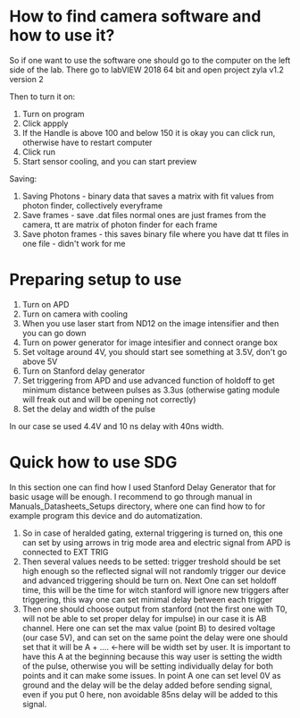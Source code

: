 # How to find camera software and how to use it?

So if one want to use the software one should go to the computer on the left side of the lab. There go to labVIEW 2018 64 bit and open project zyla v1.2 version 2

Then to turn it on:
1. Turn on program
2. Click appply
3. If the Handle is above 100 and below 150 it is okay you can click run, otherwise have to restart computer
4. Click run
5. Start sensor cooling, and you can start preview


Saving:

1. Saving Photons - binary data that saves a matrix with fit values from photon finder, collectively everyframe
2. Save frames - save .dat files normal ones are just frames from the camera, tt are matrix of photon finder for each frame
3. Save photon frames - this saves binary file where you have dat tt files in one file - didn't work for me


# Preparing setup to use
1. Turn on APD
2. Turn on camera with cooling
3. When you use laser start from ND12 on the image intensifier and then you can go down
4. Turn on power generator for image intesifier and connect orange box
5. Set voltage around 4V, you should start see something at 3.5V, don't go above 5V
6. Turn on Stanford delay generator
7. Set triggering from APD and use advanced function of holdoff to get minimum distance between pulses as 3.3us (otherwise gating module will freak out and will be opening not correctly)
8. Set the delay and width of the pulse

In our case se used 4.4V and 10 ns delay with 40ns width.


# Quick how to use SDG 
In this section one can find how I used Stanford Delay Generator that for basic usage will be enough. I recommend to go through manual
in Manuals_Datasheets_Setups directory, where one can find how to for example program this device and do automatization.

1. So in case of heralded gating, external triggering is turned on, this one can set by using arrows in trig mode area and electric signal from APD is connected to EXT TRIG
2. Then several values needs to be setted: trigger treshold should be set high enough so the reflected signal will not randomly trigger our device and advanced triggering should be turn on. Next One can set holdoff time, this will be the time for witch stanford will ignore new triggers after triggering, this way one can set minimal delay between each trigger
3. Then one should choose output from stanford (not the first one with T0, will not be able to set proper delay for impulse) in our case it is AB channel. Here one can set the max value (point B) to desired voltage (our case 5V), and can set on the same point the delay were one should set that it will be A + .... <-here will be width set by user. It is important to have this A at the beginning because this way user is setting the width of the pulse, otherwise you will be setting individually delay for both points and it can make some issues. In point A one can set level 0V as ground and the delay will be the delay added before sending signal, even if you put 0 here, non avoidable 85ns delay will be added to this signal.

